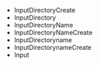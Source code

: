 - InputDirectoryCreate
- InputDirectory
- InputDirectoryName
- InputDirectoryNameCreate
- InputDirectoryname
- InputDirectorynameCreate
- Input